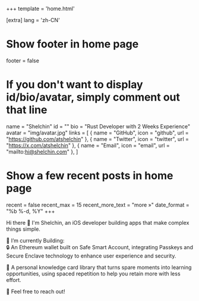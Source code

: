 +++
template = 'home.html'

[extra]
lang = 'zh-CN'

# Show footer in home page

footer = false

# If you don't want to display id/bio/avatar, simply comment out that line

name = "Shelchin"
id = ""
bio = "Rust Developer with 2 Weeks Experience"
avatar = "img/avatar.jpg"
links = [
    { name = "GitHub", icon = "github", url = "https://github.com/atshelchin" },
    { name = "Twitter", icon = "twitter", url = "https://x.com/atshelchin" },
    { name = "Email", icon = "email", url = "mailto:hi@shelchin.com" },
]

# Show a few recent posts in home page

recent = false
recent_max = 15
recent_more_text = "more »"
date_format = "%b %-d, %Y"
+++

Hi there 👏
I'm Shelchin, an iOS developer building apps that make complex things simple.

🌱 I’m currently Building:  
🔒 An Ethereum wallet built on Safe Smart Account, integrating Passkeys and Secure Enclave technology to enhance user experience and security.  

🧠 A personal knowledge card library that turns spare moments into learning opportunities, using spaced repetition to help you retain more with less effort.

💬 Feel free to reach out!